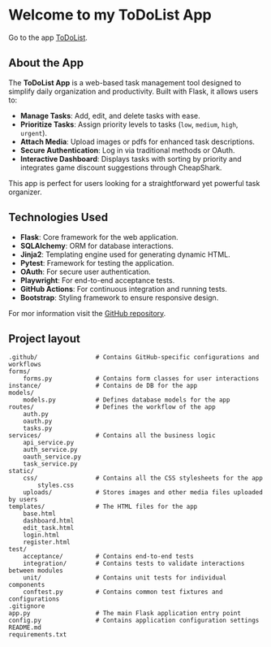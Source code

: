 # Welcome to my ToDoList App

Go to the app [ToDoList](https://to-do-list-gariboge.onrender.com).

## About the App

The **ToDoList App** is a web-based task management tool designed to simplify daily organization and productivity. Built with Flask, it allows users to:

- **Manage Tasks**: Add, edit, and delete tasks with ease.
- **Prioritize Tasks**: Assign priority levels to tasks (`low`, `medium`, `high`, `urgent`).
- **Attach Media**: Upload images or pdfs for enhanced task descriptions.
- **Secure Authentication**: Log in via traditional methods or OAuth.
- **Interactive Dashboard**: Displays tasks with sorting by priority and integrates game discount suggestions through CheapShark.

This app is perfect for users looking for a straightforward yet powerful task organizer.

## Technologies Used

- **Flask**: Core framework for the web application.
- **SQLAlchemy**: ORM for database interactions.
- **Jinja2**: Templating engine used for generating dynamic HTML.
- **Pytest**: Framework for testing the application.
- **OAuth**: For secure user authentication.
- **Playwright**: For end-to-end acceptance tests.
- **GitHub Actions**: For continuous integration and running tests.
- **Bootstrap**: Styling framework to ensure responsive design.

For mor information visit the [GitHub repository](https://github.com/GariboGE/to_do_list_gariboge).

## Project layout

    .github/                # Contains GitHub-specific configurations and workflows
    forms/                  
        forms.py            # Contains form classes for user interactions
    instance/               # Contains de DB for the app
    models/                 
        models.py           # Defines database models for the app
    routes/                 # Defines the workflow of the app
        auth.py             
        oauth.py
        tasks.py
    services/               # Contains all the business logic
        api_service.py
        auth_service.py
        oauth_service.py
        task_service.py
    static/                 
        css/                # Contains all the CSS stylesheets for the app
            styles.css
        uploads/            # Stores images and other media files uploaded by users 
    templates/              # The HTML files for the app
        base.html
        dashboard.html
        edit_task.html
        login.html
        register.html
    test/                   
        acceptance/         # Contains end-to-end tests
        integration/        # Contains tests to validate interactions between modules
        unit/               # Contains unit tests for individual components
        conftest.py         # Contains common test fixtures and configurations
    .gitignore
    app.py                  # The main Flask application entry point
    config.py               # Contains application configuration settings
    README.md
    requirements.txt
